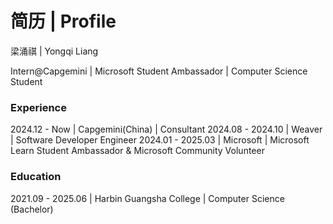 # 简历 | Profile

梁涌祺 | Yongqi Liang

Intern@Capgemini | Microsoft Student Ambassador | Computer Science Student

### Experience

2024.12 - Now | Capgemini(China) | Consultant
2024.08 - 2024.10 | Weaver | Software Developer Engineer
2024.01 - 2025.03 | Microsoft | Microsoft Learn Student Ambassador & Microsoft Community Volunteer


### Education

2021.09 - 2025.06 | Harbin Guangsha College | Computer Science (Bachelor)








<!--
**Yongqi-Liang/Yongqi-Liang** is a ✨ _special_ ✨ repository because its `README.md` (this file) appears on your GitHub profile.

Here are some ideas to get you started:

- 🔭 I’m currently working on ...
- 🌱 I’m currently learning ...
- 👯 I’m looking to collaborate on ...
- 🤔 I’m looking for help with ...
- 💬 Ask me about ...
- 📫 How to reach me: ...
- 😄 Pronouns: ...
- ⚡ Fun fact: ...
-->


